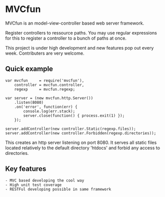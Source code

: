 # MVCfun

MVCfun is an model-view-controller based web server framework. 

Register controllers to ressource paths. You may use regular expressions for
this to register a controller to a bunch of paths at once.

This project is under high development and new features pop out every week.
Contributers are very welcome.

## Quick example

    var mvcfun     = require('mvcfun'),
        controller = mvcfun.controller,
        regexp     = mvcfun.regexp;

    var server = (new mvcfun.http.Server())
        .listen(8080)
        .on('error', function(err) {
            console.log(err.stack);
            server.close(function() { process.exit(1) });
        });

    server.addController(new controller.Static(regexp.files));
    server.addController(new controller.Forbidden(regexp.directories));

This creates an http server listening on port 8080. It serves all static files
located relatively to the default directory 'htdocs' and forbid any access to
directories.

## Key features

    - MVC based developing the cool way
    - High unit test coverage
    - RESTFul developing possible in same framework

